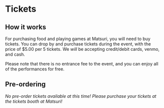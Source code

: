 # Tickets

## How it works

For purchasing food and playing games at Matsuri, you will need to buy tickets.
You can drop by and purchase tickets during the event, with the price of $5.00 per 5 tickets.
We _will_ be accepting credit/debit cards, venmo, and cash.

Please note that there is no entrance fee to the event, and you can enjoy all of the performances for free.

## Pre-ordering

_No pre-order tickets available at this time!_
_Please purchase your tickets at the tickets booth at Matsuri!_
